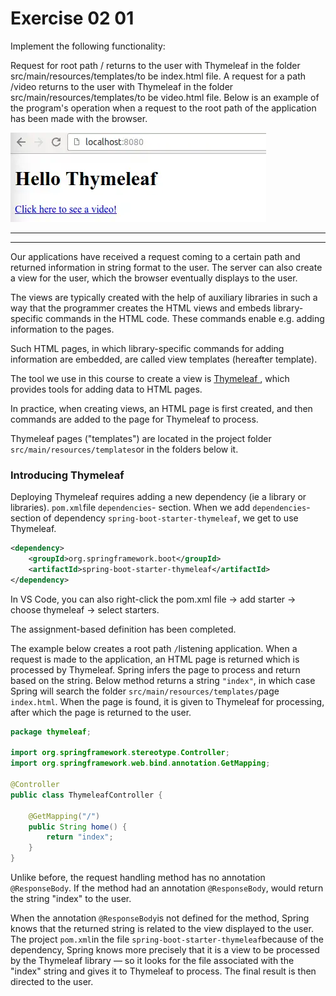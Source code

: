 # Exercise 02 01

Implement the following functionality:

Request for root path / returns to the user with Thymeleaf in the folder src/main/resources/templates/to be index.html file.
A request for a path /video returns to the user with Thymeleaf in the folder src/main/resources/templates/to be video.html file.
Below is an example of the program's operation when a request to the root path of the application has been made with the browser.

![](assets/20231021_210958_hellothymeleaf.webp)

---

---

Our applications have received a request coming to a
certain path and returned information in string format to the user. The
server can also create a view for the user, which the browser
eventually displays to the user.

The views are typically created with the help of auxiliary libraries in such a way
that the programmer creates the HTML views and embeds library-specific
commands in the HTML code.  These commands enable e.g. adding information to the pages.

Such HTML pages, in which library-specific commands
for adding information are embedded, are called view templates
(hereafter template).

The tool we use in this course to create a view is [ Thymeleaf ](http://www.thymeleaf.org/), which provides tools for adding data to HTML pages.

In practice, when creating views, an HTML page is first created, and then commands
are added to the page for Thymeleaf to process.

Thymeleaf pages ("templates") are located in the project folder `src/main/resources/templates`or in the folders below it.

### Introducing Thymeleaf

Deploying Thymeleaf requires adding a new dependency (ie a library or libraries). `pom.xml`file `dependencies`- section.  When we add `dependencies`-section of dependency `spring-boot-starter-thymeleaf`, we get to use Thymeleaf.

```xml
<dependency>
    <groupId>org.springframework.boot</groupId>
    <artifactId>spring-boot-starter-thymeleaf</artifactId>
</dependency>
```

In VS Code, you can also right-click the pom.xml file -> add starter -> choose thymeleaf -> select starters.

The assignment-based definition has been completed.

The example below creates a root path `/`listening
application.  When a request is made to the application, an HTML page
is returned which is processed by Thymeleaf.  Spring infers the page to
process and return based on the string.  Below method returns a string `"index"`, in which case Spring will search the folder `src/main/resources/templates/`page `index.html`.  When the page is found, it is given to Thymeleaf for processing, after which the page is returned to the user.

```java
package thymeleaf;

import org.springframework.stereotype.Controller;
import org.springframework.web.bind.annotation.GetMapping;

@Controller
public class ThymeleafController {

    @GetMapping("/")
    public String home() {
        return "index";
    }
}
```

Unlike before, the request handling method has no annotation `@ResponseBody`.  If the method had an annotation `@ResponseBody`, would return the string "index" to the user.

When the annotation `@ResponseBody`is not defined for the method, Spring knows that the returned string is related to the view displayed to the user.  The project `pom.xml`in the file `spring-boot-starter-thymeleaf`because
of the dependency, Spring knows more precisely that it is a view to be
processed by the Thymeleaf library — so it looks for the file associated
with the "index" string and gives it to Thymeleaf to process.  The
final result is then directed to the user.

